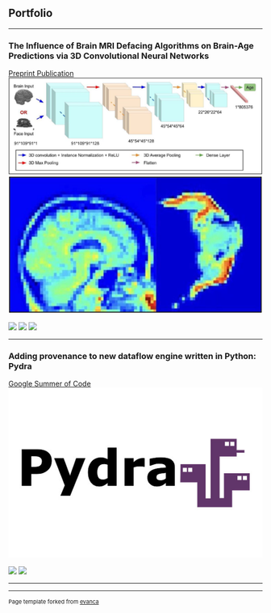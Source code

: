 ## Portfolio

---

### The Influence of Brain MRI Defacing Algorithms on Brain-Age Predictions via 3D Convolutional Neural Networks

[Preprint Publication](https://www.biorxiv.org/content/10.1101/2023.04.28.538724v1.full)
<img src="images/3DCNN.jpg?raw=true"/>
<img src="images/heatmap.jpg?raw=true"/>

[![](https://img.shields.io/badge/Python-white?logo=Python)](#) [![](https://img.shields.io/badge/Jupyter-white?logo=Jupyter)](#) [![](https://img.shields.io/badge/tensorflow-white?logo=tensorflow)](#)

---

### Adding provenance to new dataflow engine written in Python: Pydra
[Google Summer of Code]([/pdf/sample_presentation.pdf](https://summerofcode.withgoogle.com/programs/2022/projects/U46zNrr6))
<img src="images/pydra_logo.jpg?raw=true"/>

[![](https://img.shields.io/badge/Python-white?logo=Python)](#) [![](https://img.shields.io/badge/Jupyter-white?logo=Jupyter)](#)

---







---
<p style="font-size:11px">Page template forked from <a href="https://github.com/evanca/quick-portfolio">evanca</a></p>
<!-- Remove above link if you don't want to attibute -->
